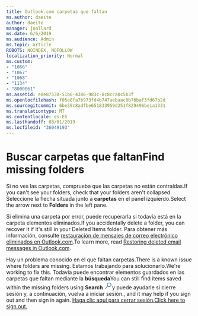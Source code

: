 ```yaml
---
title: Outlook.com carpetas que faltan
ms.author: daeite
author: daeite
manager: joallard
ms.date: 6/6/2019
ms.audience: Admin
ms.topic: article
ROBOTS: NOINDEX, NOFOLLOW
localization_priority: Normal
ms.custom:
- "1066"
- "1067"
- "1068"
- "1134"
- "8000061"
ms.assetid: e8e87530-51b6-4386-983c-8c8cca0c5b3f
ms.openlocfilehash: f05e8fa7b973fd4b747aebaac0b76baf3fd67b2d
ms.sourcegitcommit: 6be59c8adfbe651833959d251f829496be1a1331
ms.translationtype: MT
ms.contentlocale: es-ES
ms.lasthandoff: 08/01/2019
ms.locfileid: "36049193"
---
```

# <a name="find-missing-folders"></a><span data-ttu-id="1ea9a-102">Buscar carpetas que faltan</span><span class="sxs-lookup"><span data-stu-id="1ea9a-102">Find missing folders</span></span>

<span data-ttu-id="1ea9a-103">Si no ves las carpetas, comprueba que las carpetas no están contraídas.</span><span class="sxs-lookup"><span data-stu-id="1ea9a-103">If you can't see your folders, check that your folders aren't collapsed.</span></span> <span data-ttu-id="1ea9a-104">Seleccione la flecha situada junto a **carpetas** en el panel izquierdo.</span><span class="sxs-lookup"><span data-stu-id="1ea9a-104">Select the arrow next to **Folders** in the left pane.</span></span>
  
<span data-ttu-id="1ea9a-105">Si elimina una carpeta por error, puede recuperarla si todavía está en la carpeta elementos eliminados.</span><span class="sxs-lookup"><span data-stu-id="1ea9a-105">If you accidentally delete a folder, you can recover it if it's still in your Deleted Items folder.</span></span> <span data-ttu-id="1ea9a-106">Para obtener más información, consulte [restauración de mensajes de correo electrónico eliminados en Outlook.com](https://support.office.com/article/cf06ab1b-ae0b-418c-a4d9-4e895f83ed50?wt.mc_id=Office_Outlook_com_Alchemy).</span><span class="sxs-lookup"><span data-stu-id="1ea9a-106">To learn more, read [Restoring deleted email messages in Outlook.com](https://support.office.com/article/cf06ab1b-ae0b-418c-a4d9-4e895f83ed50?wt.mc_id=Office_Outlook_com_Alchemy).</span></span>
  
<span data-ttu-id="1ea9a-107">Hay un problema conocido en el que faltan carpetas.</span><span class="sxs-lookup"><span data-stu-id="1ea9a-107">There is a known issue where folders are missing.</span></span> <span data-ttu-id="1ea9a-108">Estamos trabajando para solucionarlo.</span><span class="sxs-lookup"><span data-stu-id="1ea9a-108">We're working to fix this.</span></span> <span data-ttu-id="1ea9a-109">Todavía puede encontrar elementos guardados en las carpetas que faltan mediante la **búsqueda**</span><span class="sxs-lookup"><span data-stu-id="1ea9a-109">You can still find items saved within the missing folders using **Search**</span></span> <img src='data:image/png;base64,iVBORw0KGgoAAAANSUhEUgAAABUAAAAVBAMAAABbObilAAAAKlBMVEX///+WqL7l6u8vUn8iR3azwNDCzNlObJFAYIkDLWNeeZuks8d7ka1thaRtSbf+AAAAS0lEQVQI12MgFjAdmVkKY6csYxK5AGUbAqWsIUzGBiARAmGzCwAJlgQwmyMARiDEEeoxzWEyQZivLAS3l8kQ4RplkDF4hRkWEvQSABbdDSdqA/J0AAAAAElFTkSuQmCC' /><span data-ttu-id="1ea9a-110">y puede ayudarle si cierre sesión y, a continuación, vuelva a iniciar sesión.</span><span class="sxs-lookup"><span data-stu-id="1ea9a-110">, and it may help if you sign out and then sign in again.</span></span> [<span data-ttu-id="1ea9a-111">Haga clic aquí para cerrar sesión.</span><span class="sxs-lookup"><span data-stu-id="1ea9a-111">Click here to sign out.</span></span>](https://login.live.com/logout.srf)
